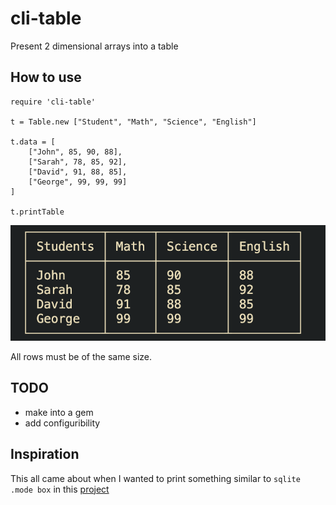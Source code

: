 # cli-table

Present 2 dimensional arrays into a table

## How to use

```
require 'cli-table'

t = Table.new ["Student", "Math", "Science", "English"]

t.data = [
    ["John", 85, 90, 88],
    ["Sarah", 78, 85, 92],
    ["David", 91, 88, 85],
    ["George", 99, 99, 99]
]

t.printTable
```

![screenshot](screenshot.png)


All rows must be of the same size. 

## TODO 

* make into a gem
* add configuribility

## Inspiration

This all came about when I
wanted to print something similar 
to `sqlite .mode box` in this 
[project](https://github.com/MrBocch/Time-Tracker)